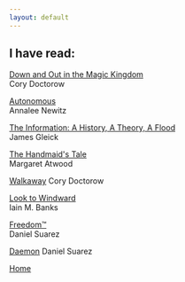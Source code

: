 ```yaml
---
layout: default
---
```


## I have read:

[Down and Out in the Magic Kingdom](https://en.wikipedia.org/wiki/Down_and_Out_in_the_Magic_Kingdom)  
Cory Doctorow

[Autonomous](https://www.goodreads.com/book/show/28209634-autonomous)  
Annalee Newitz

[The Information: A History, A Theory, A Flood](https://en.wikipedia.org/wiki/The_Information:_A_History,_a_Theory,_a_Flood)  
James Gleick

[The Handmaid's Tale](https://en.wikipedia.org/wiki/The_Handmaid%27s_Tale)  
Margaret Atwood

[Walkaway](https://en.wikipedia.org/wiki/Walkaway_(Doctorow_novel))  
Cory Doctorow

[Look to Windward](https://en.wikipedia.org/wiki/Look_to_Windward)  
Iain M. Banks

[Freedom™](https://en.wikipedia.org/wiki/Freedom%E2%84%A2)  
Daniel Suarez

[Daemon](https://en.wikipedia.org/wiki/Daemon_(novel_series))  
Daniel Suarez


[Home](/)
